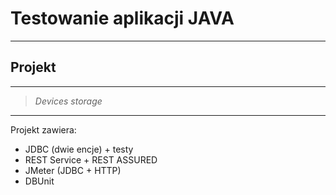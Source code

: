 # Testowanie aplikacji JAVA
---
## Projekt 
---
> *Devices storage*

***
Projekt zawiera:
* JDBC (dwie encje) + testy
* REST Service + REST ASSURED
* JMeter (JDBC + HTTP)
* DBUnit
